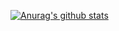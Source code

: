 [![Anurag's github stats](https://github-readme-stats.vercel.app/api?username=hepter&cache_seconds=1800&theme=chartreuse-dark&include_all_commits=true&count_private=true)](https://github.com/anuraghazra/github-readme-stats)

<!--
**hepter/hepter** is a ✨ _special_ ✨ repository because its `README.md` (this file) appears on your GitHub profile.

Here are some ideas to get you started:

- 🔭 I’m currently working on ...
- 🌱 I’m currently learning ...
- 👯 I’m looking to collaborate on ...
- 🤔 I’m looking for help with ...
- 💬 Ask me about ...
- 📫 How to reach me: ...
- 😄 Pronouns: ...
- ⚡ Fun fact: ...
-->
